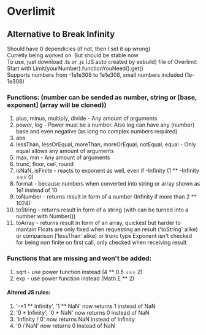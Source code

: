 # Overlimit
## Alternative to Break Infinity
Should have 0 dependicies (if not, then I set it up wrong) \
Curretly being worked on. But should be stable now \
To use, just download .ts or .js (JS auto created by esbuild) file of Overlimit \
Start with Limit(yourNumber).functionYouNeed().get() \
Supports numbers from -1e1e308 to 1e1e308, small numbers included (1e-1e308)
### Functions: (number can be sended as number, string or [base, exponent] (array will be cloned))
1. plus, minus, multiply, divide - Any amount of arguments
2. power, log - Power must be a number. Also log can have any (number) base and even negative (as long no complex numbers required)
3. abs
4. lessThan, lessOrEqual, moreThan, moreOrEqual, notEqual, equal - Only equal allows any amount of arguments
5. max, min - Any amount of arguments
6. trunc, floor, ceil, round
7. isNaN, isFinite - reacts to exponent as well, even if -Infinity (1 ** -Infinity === 0)
8. format - because numbers when converted into string or array shown as 1e1 instead of 10
9. toNumber - returns result in form of a number (Infinity if more than 2 ** 1024)
10. toString - returns result in form of a string (with can be turned into a number with Number())
11. toArray - returns result in form of an array, quickest but harder to mantain
Floats are only fixed when requesting an result ('toString' alike) or comparison ('lessThan' alike) or trunc type
Exponent isn't checked for being non finite on first call, only checked when receiving result
### Functions that are missing and won't be added:
1. sqrt - use power function instead (4 ** 0.5 === 2)
2. exp - use power function instead (Math.E ** 2)
#### Altered JS rules:
1. '-+1 ** Infinity', '1 ** NaN' now returns 1 instead of NaN
2. '0 * Infinity', '0 * NaN' now returns 0 instead of NaN
3. 'Infinity / 0' now returns NaN instead of Infinity
4. '0 / NaN' now returns 0 instead of NaN
